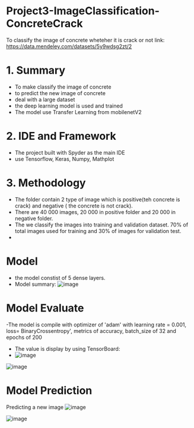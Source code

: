 # Project3-ImageClassification-ConcreteCrack
To classify the image of concrete wheteher it is crack or not
 link: https://data.mendeley.com/datasets/5y9wdsg2zt/2
 
 
# 1. Summary
 - To make classify the image of concrete
 - to predict the new image of concrete
 - deal with a large dataset
 - the deep learning model is used and trained
 - The model use Transfer Learning from mobilenetV2

# 2. IDE and Framework
- The project built with Spyder as the main IDE
- use Tensorflow, Keras, Numpy, Mathplot

# 3. Methodology
- The folder contain 2 type of image which is positive(teh concrete is crack) and negative ( the concrete is not crack).
- There are 40 000 images, 20 000 in positive folder and 20 000 in negative folder.
- The we classify the images into training and validation dataset. 70% of total images used for training and 30% of images for validation test.
- 

# Model

- the model constist of 5 dense layers. 
- Model summary:
![image](https://user-images.githubusercontent.com/73817610/175441144-f6fafeba-43f6-4319-86ac-c5ca0099513d.png)


# Model Evaluate
-The model is compile with optimizer of 'adam' with learning rate = 0.001, loss= BinaryCrossentropy', metrics of accuracy, batch_size of 32 and epochs of 200
- The value is display by using TensorBoard:
- ![image](https://user-images.githubusercontent.com/73817610/175440981-0a8b8a63-ebb4-4260-94d2-fb949a20e101.png)


![image](https://user-images.githubusercontent.com/73817610/175440728-ddd1fd46-2706-4a09-857e-b45ad99b5122.png)

# Model Prediction

Predicting a new image
![image](https://user-images.githubusercontent.com/73817610/175445492-b8bc30a0-276a-4f99-ab58-0808cd018dc3.png)

![image](https://user-images.githubusercontent.com/73817610/175445528-89291039-bd9d-4bd7-89a9-07072873e46c.png)


